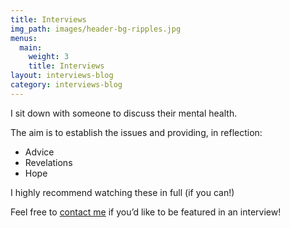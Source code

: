 ```yaml
---
title: Interviews
img_path: images/header-bg-ripples.jpg
menus:
  main:
    weight: 3
    title: Interviews
layout: interviews-blog
category: interviews-blog
---
```


I sit down with someone to discuss their mental health.

The aim is to establish the issues and providing, in reflection:

+ Advice
+ Revelations
+ Hope

I highly recommend watching these in full (if you can!)

Feel free to [contact me](mailto:lachlan.querzoli@gmail.com) if you’d like to be featured in an interview!
